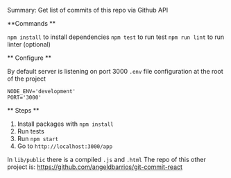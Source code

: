 Summary:
Get list of commits of this repo via Github API


**Commands **

`npm install` to install dependencies
`npm test` to run test
`npm run lint` to run linter (optional)

** Configure **

By default server is listening on port 3000
`.env` file configuration at the root of the project

```
NODE_ENV='development'
PORT='3000'
```

** Steps **

1.  Install packages with `npm install`
2.  Run tests
3.  Run  `npm start`
4.  Go to `http://localhost:3000/app`


In `lib/public` there is a compiled `.js` and `.html`
The repo of this other project is: https://github.com/angeldbarrios/git-commit-react